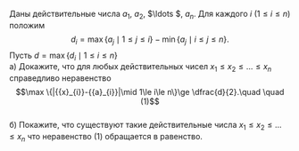 Даны действительные числа ${{a}_{1}}$, ${{a}_{2}}$, $\ldots $, ${{a}_{n}}$. Для каждого $i$ ($1\le i\le n$) положим 
$${{d}_{i}}=\max \{{{a}_{j}}\mid 1\le j\le i\}-\min \{{{a}_{j}}\mid i\le j\le n\}.
$$
Пусть $d=\max \{{{d}_{i}}\mid 1\le i\le n\}$
<br/>а) Докажите, что для любых действительных чисел ${{x}_{1}}\le {{x}_{2}}\le \ldots \le {{x}_{n}}$ справедливо неравенство 
$$\max \{|{{x}_{i}}-{{a}_{i}}|\mid 1\le i\le n\}\ge \dfrac{d}{2}.\quad \quad (1)$$ 
<br/>б) Покажите, что существуют такие действительные числа ${{x}_{1}}\le {{x}_{2}}\le \ldots \le {{x}_{n}}$ что неравенство (1) обращается в равенство.